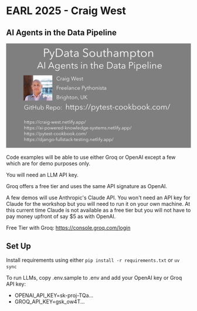 # EARL 2025 - Craig West

## AI Agents in the Data Pipeline

<img src="./craig-west-pydata-southampton.png" width=700px>


Code examples will be able to use either Groq or OpenAI except a few which are for demo purposes only.

You will need an LLM API key.

Groq offers a free tier and uses the same API signature as OpenAI.

A few demos will use Anthropic's Claude API. You won't need an API key for Claude for the workshop but you will need to run it on your own machine. At this current time Claude is not available as a free tier but you will not have to pay money upfront of say $5 as with OpenAI.

Free Tier with Groq: https://console.groq.com/login

## Set Up

Install requirements using either `pip install -r requirements.txt` or `uv sync`

To run LLMs, copy .env.sample to .env and add your OpenAI key or Groq API key:

- OPENAI_API_KEY=sk-proj-TQa...
- GROQ_API_KEY=gsk_ow4T...


